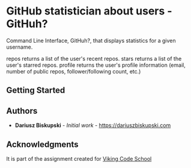 # GitHub statistician about users - GitHuh?

Command Line Interface, GitHuh?, that displays statistics for a given username.

repos <username> returns a list of the user's recent repos.
stars <username> returns a list of the user's starred repos.
profile <username> returns the user's profile information (email, number of public repos, follower/following count, etc.)

## Getting Started



## Authors

* **Dariusz Biskupski** - *Initial work* - https://dariuszbiskupski.com


## Acknowledgments

It is part of the assignment created for [Viking Code School](https://www.vikingcodeschool.com/)
